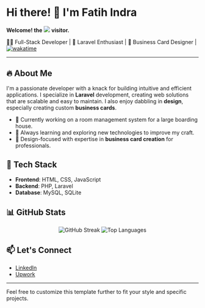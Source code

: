 # Hi there! 👋 I'm Fatih Indra
**Welcome! the**
![](https://moe-counter.glitch.me/get/@:FatihIndraa?theme=rule34)
**visitor.** 

👨‍💻 Full-Stack Developer | 🚀 Laravel Enthusiast | 🎨 Business Card Designer | [![wakatime](https://wakatime.com/badge/user/018ccdcf-f02a-4d8d-8f26-38cd878c7d0a.svg)](https://wakatime.com/@018ccdcf-f02a-4d8d-8f26-38cd878c7d0a)

---

## 🔥 About Me
I'm a passionate developer with a knack for building intuitive and efficient applications. I specialize in **Laravel** development, creating web solutions that are scalable and easy to maintain. I also enjoy dabbling in **design**, especially creating custom **business cards**.

- 💼 Currently working on a room management system for a large boarding house.
- 🌱 Always learning and exploring new technologies to improve my craft.
- 🎨 Design-focused with expertise in **business card creation** for professionals.

## 🔧 Tech Stack
- **Frontend**: HTML, CSS, JavaScript
- **Backend**: PHP, Laravel
- **Database**: MySQL, SQLite

## 📊 GitHub Stats
<p align="center"><img src="https://github-readme-streak-stats.herokuapp.com/?user=FatihIndraa&theme=tokyonight" alt="GitHub Streak" />     <img src="https://github-readme-stats.vercel.app/api/top-langs/?username=FatihIndraa&layout=compact&theme=tokyonight" alt="Top Languages" /> </p>


## 📫 Let's Connect
- [LinkedIn](https://www.linkedin.com/in/fatihindraa)
- [Upwork](https://www.upwork.com/freelancers/fatihindraa)

---

Feel free to customize this template further to fit your style and specific projects.
